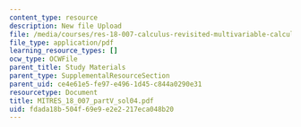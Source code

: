 ```yaml
---
content_type: resource
description: New file Upload
file: /media/courses/res-18-007-calculus-revisited-multivariable-calculus-fall-2011/fdada18b504f69e9e2e2217eca048b20_MITRES_18_007_partV_sol04.pdf
file_type: application/pdf
learning_resource_types: []
ocw_type: OCWFile
parent_title: Study Materials
parent_type: SupplementalResourceSection
parent_uid: ce4e61e5-fe97-e496-1d45-c844a0290e31
resourcetype: Document
title: MITRES_18_007_partV_sol04.pdf
uid: fdada18b-504f-69e9-e2e2-217eca048b20
---
```

